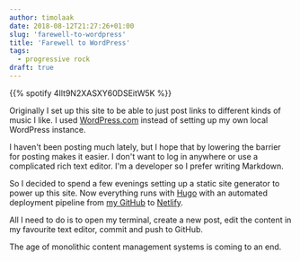 ```yaml
---
author: timolaak
date: 2018-08-12T21:27:26+01:00
slug: 'farewell-to-wordpress'
title: 'Farewell to WordPress'
tags:
  - progressive rock
draft: true
---
```


{{% spotify 4Ilt9N2XASXY60DSEitW5K %}}

Originally I set up this site to be able to just post links to different kinds
of music I like. I used [WordPress.com](https://wordpress.com) instead of
setting up my own local WordPress instance.

I haven't been posting much lately, but I hope that by lowering
the barrier for posting makes it easier. I don't want to log in anywhere
or use a complicated rich text editor. I'm a developer so I prefer writing
Markdown.

So I decided to spend a few evenings setting up a static site generator to
power up this site. Now everything runs with [Hugo](https://gohugo.io) with an automated
deployment pipeline from [my GitHub](https://github.com/tlaak/Dawnstar) to [Netlify](https://netlify.com).

All I need to do is to open my terminal, create a new post, edit the content in
my favourite text editor, commit and push to GitHub.

The age of monolithic content management systems is coming to an end.
